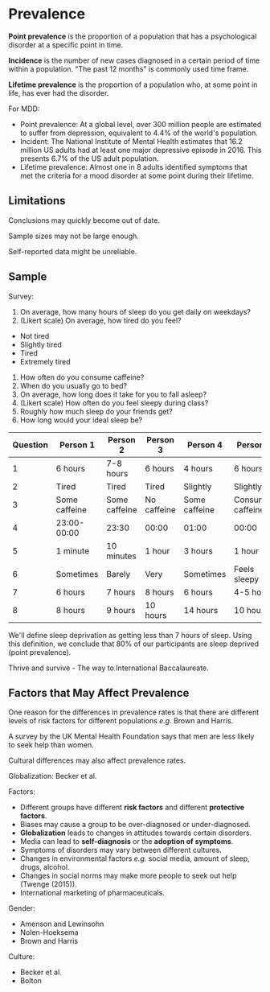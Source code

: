 # Prevalence

**Point prevalence** is the proportion of a population that has a psychological disorder at a specific point in time.

**Incidence** is the number of new cases diagnosed in a certain period of time within a population. "The past 12 months" is commonly used time frame.

**Lifetime prevalence** is the proportion of a population who, at some point in life, has ever had the disorder.

For MDD:

- Point prevalence: At a global level, over 300 million people are estimated to suffer from depression, equivalent to 4.4% of the world's population.
- Incident: The National Institute of Mental Health estimates that 16.2 million US adults had at least one major depressive episode in 2016. This presents 6.7% of the US adult population.
- Lifetime prevalence: Almost one in 8 adults identified symptoms that met the criteria for a mood disorder at some point during their lifetime.

## Limitations

Conclusions may quickly become out of date.

Sample sizes may not be large enough.

Self-reported data might be unreliable.

## Sample

Survey:

1. On average, how many hours of sleep do you get daily on weekdays?
1. (Likert scale) On average, how tired do you feel?

- Not tired
- Slightly tired
- Tired
- Extremely tired

1. How often do you consume caffeine?
1. When do you usually go to bed?
1. On average, how long does it take for you to fall asleep?
1. (Likert scale) How often do you feel sleepy during class?
1. Roughly how much sleep do your friends get?
1. How long would your ideal sleep be?

| Question | Person 1      | Person 2      | Person 3    | Person 4      | Person 5          |
| -------- | ------------- | ------------- | ----------- | ------------- | ----------------- |
| 1        | 6 hours       | 7-8 hours     | 6 hours     | 4 hours       | 6 hours           |
| 2        | Tired         | Tired         | Tired       | Slightly      | Slightly          |
| 3        | Some caffeine | Some caffeine | No caffeine | Some caffeine | Consumes caffeine |
| 4        | 23:00-00:00   | 23:30         | 00:00       | 01:00         | 00:00             |
| 5        | 1 minute      | 10 minutes    | 1 hour      | 3 hours       | 1 hour            |
| 6        | Sometimes     | Barely        | Very        | Sometimes     | Feels sleepy      |
| 7        | 6 hours       | 7 hours       | 8 hours     | 6 hours       | 4-5 hours         |
| 8        | 8 hours       | 9 hours       | 10 hours    | 14 hours      | 10 hours          |

We'll define sleep deprivation as getting less than 7 hours of sleep. Using this definition, we conclude that 80% of our participants are sleep deprived (point prevalence).

Thrive and survive - The way to International Baccalaureate.

## Factors that May Affect Prevalence

One reason for the differences in prevalence rates is that there are different levels of risk factors for different populations _e.g._ Brown and Harris.

A survey by the UK Mental Health Foundation says that men are less likely to seek help than women.

Cultural differences may also affect prevalence rates.

Globalization: Becker et al.

Factors:

- Different groups have different **risk factors** and different **protective factors**.
- Biases may cause a group to be over-diagnosed or under-diagnosed.
- **Globalization** leads to changes in attitudes towards certain disorders.
- Media can lead to **self-diagnosis** or the **adoption of symptoms**.
- Symptoms of disorders may vary between different cultures.
- Changes in environmental factors _e.g._ social media, amount of sleep, drugs, alcohol.
- Changes in social norms may make more people to seek out help (Twenge (2015)).
- International marketing of pharmaceuticals.

Gender:

- Amenson and Lewinsohn
- Nolen-Hoeksema
- Brown and Harris

Culture:

- Becker et al.
- Bolton
